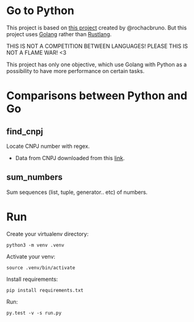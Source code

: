 # Go to Python

This project is based on [this project](https://github.com/rochacbruno/rust-python-example) created by @rochacbruno. But this project uses [Golang](https://golang.org/) rather than [Rustlang](https://www.rust-lang.org).

THIS IS NOT A COMPETITION BETWEEN LANGUAGES! PLEASE THIS IS NOT A FLAME WAR! <3

This project has only one objective, which use Golang with Python as a possibility to have more performance on certain tasks.

# Comparisons between Python and Go

## find_cnpj

Locate CNPJ number with regex.

- Data from CNPJ downloaded from this [link](http://idg.receita.fazenda.gov.br/orientacao/tributaria/cadastros/cadastro-nacional-de-pessoas-juridicas-cnpj/dados-abertos-do-cnpj).

## sum_numbers

Sum sequences (list, tuple, generator.. etc) of numbers.

# Run

Create your virtualenv directory:

```
python3 -m venv .venv
```

Activate your venv:

```
source .venv/bin/activate
```

Install requirements:

```
pip install requirements.txt
```

Run:

```
py.test -v -s run.py
```

